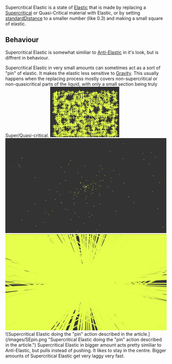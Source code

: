 Supercritical Elastic is a state of [Elastic](/Elastic.md "Elastic") that is made by replacing a [Supercritical](/Supercriticality.md "Supercriticality") or Quasi-Critical material with Elastic, or by setting [standardDistance](/Parameters.md "Parameters") to a smaller number (like 0.3) and making a small square of elastic.

## Behaviour

Supercritical Elastic is somewhat similiar to [Anti-Elastic](/Anti-Elastic.md "Anti-Elastic") in it's look, but is diffrent in behaviour.

Supercritical Elastic in very small amounts can sometimes act as a sort of "pin" of elastic. It makes the elastic less sensitive to [Gravity](/Gravity.md "Gravity"). This usually happens when the replacing process mostly covers non-supercritical or non-quasicritical parts of the liquid, with only a small section being truly Super/Quasi-critical.
![Supercritical Elastic before breaking down](/images/SEbefore.png "Supercritical Elastic before breaking down")
![Supercritical Elastic after breaking down.](/images/SEaftercrosses.png "Supercritical Elastic after breaking down.")
![Supercritical Elastic after breaking down (in blurred circles view to show speed)](/images/SEafterbses.png "Supercritical Elastic after breaking down (in blurred circles view to show speed)")
![Supercritical Elastic doing the "pin" action described in the article.](/images/SEpin.png "Supercritical Elastic doing the "pin" action described in the article.")
Supercritical Elastic in bigger amount acts pretty similiar to Anti-Elastic, but pulls instead of pushing. It likes to stay in the centre. Bigger amounts of Supercritical Elastic get very laggy very fast.
